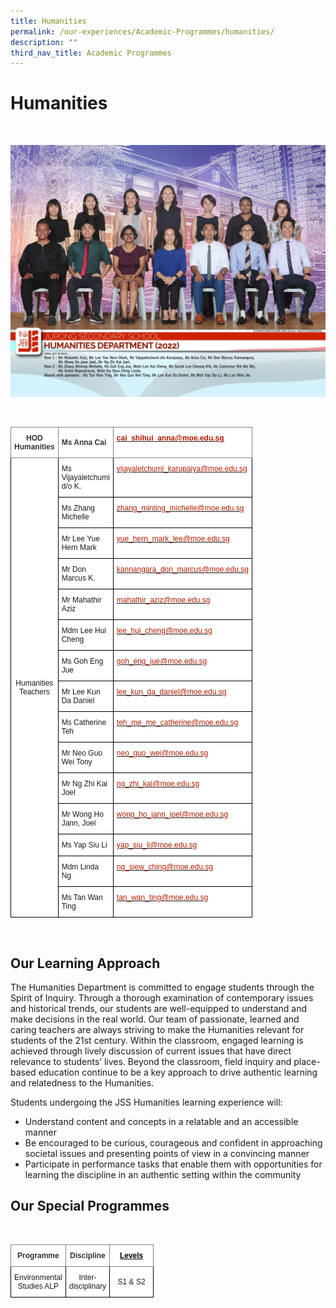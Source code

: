 ```yaml
---
title: Humanities
permalink: /our-experiences/Academic-Programmes/humanities/
description: ""
third_nav_title: Academic Programmes
---
```

# Humanities
 <br>
 
 ![](/images/JS_Humanities%20Department.jpg)
 
 <br>
 <style type="text/css">
.tg  {border-collapse:collapse;border-spacing:0;}
.tg td{border-color:black;border-style:solid;border-width:1px;font-family:Arial, sans-serif;font-size:12px;
  overflow:hidden;padding:10px 5px;word-break:normal;}
.tg th{border-color:black;border-style:solid;border-width:1px;font-family:Arial, sans-serif;font-size:12px;
  font-weight:normal;overflow:hidden;padding:10px 5px;word-break:normal;}
.tg .tg-dljz{background-color:#FFF;border-color:inherit;color:#B21D00;font-weight:bold;text-align:left;text-decoration:underline;
  vertical-align:top}
.tg .tg-vwo1{background-color:#FFF;border-color:inherit;color:#323232;font-weight:bold;text-align:left;vertical-align:middle}
.tg .tg-us5t{background-color:#FFF;border-color:inherit;color:#323232;font-weight:bold;text-align:center;vertical-align:middle}
.tg .tg-f4yw{background-color:#FFF;text-align:center;vertical-align:middle}
.tg .tg-zr06{background-color:#FFF;text-align:left;vertical-align:middle}
.tg .tg-lm8h{background-color:#FFF;color:#B21D00;text-align:left;vertical-align:top}
</style>
<table class="tg" style="undefined;table-layout: fixed; width: 700px">
<colgroup>
<col style="width: 70px">
<col style="width: 70px">
<col style="width: 70px">
</colgroup>
<thead>
  <tr>
    <th class="tg-us5t">HOD Humanities<br></th>
    <th class="tg-vwo1">Ms Anna Cai</th>
    <th class="tg-dljz"><a href="mailto:cai_shihui_anna@moe.edu.sg"><span style="text-decoration:none;color:#B21D00">cai_shihui_anna@moe.edu.sg</span></a></th>
  </tr>
</thead>
<tbody>
  <tr>
    <td class="tg-f4yw" rowspan="15">Humanities Teachers<br></td>
    <td class="tg-zr06">Ms Vijayaletchumi d/o K.<br></td>
    <td class="tg-lm8h"><a href="mailto:vijayaletchumi_karupaiya@moe.edu.sg"><span style="text-decoration:none;color:#B21D00">vijayaletchumi_karupaiya@moe.edu.sg</span></a><br></td>
  </tr>
  <tr>
    <td class="tg-zr06">Ms Zhang Michelle<br></td>
    <td class="tg-lm8h"><a href="mailto:zhang_minting_michelle@moe.edu.sg"><span style="text-decoration:none;color:#B21D00">zhang_minting_michelle@moe.edu.sg</span></a><br></td>
  </tr>
  <tr>
    <td class="tg-zr06">Mr Lee Yue Hern Mark<br></td>
    <td class="tg-lm8h"><a href="mailto:yue_hern_mark_lee@moe.edu.sg"><span style="text-decoration:none;color:#B21D00">yue_hern_mark_lee@moe.edu.sg</span></a><br></td>
  </tr>
  <tr>
    <td class="tg-zr06">Mr Don Marcus K.<br></td>
    <td class="tg-lm8h"><a href="mailto:kannangara_don_marcus@moe.edu.sg"><span style="text-decoration:none;color:#B21D00">kannangara_don_marcus@moe.edu.sg</span></a><br></td>
  </tr>
  <tr>
    <td class="tg-zr06">Mr Mahathir Aziz<br></td>
    <td class="tg-lm8h"><a href="mailto:mahathir_aziz@moe.edu.sg"><span style="text-decoration:none;color:#B21D00">mahathir_aziz@moe.edu.sg</span></a><br></td>
  </tr>
  <tr>
    <td class="tg-zr06">Mdm Lee Hui Cheng<br></td>
    <td class="tg-lm8h"><a href="mailto:lee_hui_cheng@moe.edu.sg"><span style="text-decoration:none;color:#B21D00">lee_hui_cheng@moe.edu.sg</span></a><br></td>
  </tr>
  <tr>
    <td class="tg-zr06">Ms Goh Eng Jue<br></td>
    <td class="tg-lm8h"><a href="mailto:goh_eng_jue@moe.edu.sg"><span style="text-decoration:none;color:#B21D00">goh_eng_jue@moe.edu.sg</span></a><br></td>
  </tr>
  <tr>
    <td class="tg-zr06">Mr Lee Kun Da Daniel<br></td>
    <td class="tg-lm8h"><a href="mailto:lee_kun_da_daniel@moe.edu.sg"><span style="text-decoration:none;color:#B21D00">lee_kun_da_daniel@moe.edu.sg</span></a><br></td>
  </tr>
  <tr>
    <td class="tg-zr06">Ms Catherine Teh</td>
    <td class="tg-lm8h"><a href="mailto:teh_me_me_catherine@moe.edu.sg"><span style="text-decoration:none;color:#B21D00">teh_me_me_catherine@moe.edu.sg</span></a></td>
  </tr>
  <tr>
    <td class="tg-zr06">Mr Neo Guo Wei Tony</td>
    <td class="tg-lm8h"><a href="mailto:neo_guo_wei@moe.edu.sg"><span style="text-decoration:none;color:#B21D00">neo_guo_wei@moe.edu.sg</span></a></td>
  </tr>
  <tr>
    <td class="tg-zr06">Mr Ng Zhi Kai Joel</td>
    <td class="tg-lm8h"><a href="mailto:ng_zhi_kai@moe.edu.sg"><span style="text-decoration:none;color:#B21D00">ng_zhi_kai@moe.edu.sg</span></a></td>
  </tr>
  <tr>
    <td class="tg-zr06">Mr Wong Ho Jann, Joel</td>
    <td class="tg-lm8h"><a href="mailto:wong_ho_jann_joel@moe.edu.sg"><span style="text-decoration:none;color:#B21D00">wong_ho_jann_joel@moe.edu.sg</span></a></td>
  </tr>
  <tr>
    <td class="tg-zr06">Ms Yap Siu Li</td>
    <td class="tg-lm8h"><a href="mailto:yap_siu_li@moe.edu.sg"><span style="text-decoration:none;color:#B21D00">yap_siu_li@moe.edu.sg</span></a></td>
  </tr>
  <tr>
    <td class="tg-zr06">Mdm Linda Ng<br></td>
    <td class="tg-lm8h"><a href="mailto:ng_siew_ching@moe.edu.sg"><span style="text-decoration:none;color:#B21D00">ng_siew_ching@moe.edu.sg</span></a><br></td>
  </tr>
  <tr>
    <td class="tg-zr06">Ms Tan Wan Ting<br></td>
    <td class="tg-lm8h"><a href="mailto:tan_wan_ting@moe.edu.sg"><span style="text-decoration:none;color:#B21D00">tan_wan_ting@moe.edu.sg</span></a></td>
  </tr>
</tbody>
</table>

<br>

## Our Learning Approach


The Humanities Department is committed to engage students through the Spirit of Inquiry. Through a thorough examination of contemporary issues and historical trends, our students are well-equipped to understand and make decisions in the real world. Our team of passionate, learned and caring teachers are always striving to make the Humanities relevant for students of the 21st century. Within the classroom, engaged learning is achieved through lively discussion of current issues that have direct relevance to students’ lives. Beyond the classroom, field inquiry and place-based education continue to be a key approach to drive authentic learning and relatedness to the Humanities.

  

Students undergoing the JSS Humanities learning experience will:

*   Understand content and concepts in a relatable and an accessible manner
*   Be encouraged to be curious, courageous and confident in approaching societal issues and presenting points of view in a convincing manner
*   Participate in performance tasks that enable them with opportunities for learning the discipline in an authentic setting within the community


## Our Special Programmes
<br>

<style type="text/css">
.tg  {border-collapse:collapse;border-spacing:0;}
.tg td{border-color:black;border-style:solid;border-width:1px;font-family:Arial, sans-serif;font-size:12px;
  overflow:hidden;padding:10px 5px;word-break:normal;}
.tg th{border-color:black;border-style:solid;border-width:1px;font-family:Arial, sans-serif;font-size:12px;
  font-weight:normal;overflow:hidden;padding:10px 5px;word-break:normal;}
.tg .tg-jb5e{background-color:#FFF;border-color:inherit;color:#000000;font-weight:bold;text-align:center;text-decoration:underline;
  vertical-align:middle}
.tg .tg-us5t{background-color:#FFF;border-color:inherit;color:#323232;font-weight:bold;text-align:center;vertical-align:middle}
.tg .tg-f4yw{background-color:#FFF;text-align:center;vertical-align:middle}
</style>
<table class="tg" style="undefined;table-layout: fixed; width: 700px">
<colgroup>
<col style="width: 70px">
<col style="width: 70px">
<col style="width: 70px">
</colgroup>
<thead>
  <tr>
    <th class="tg-us5t">Programme</th>
    <th class="tg-us5t">Discipline</th>
    <th class="tg-jb5e">Levels</th>
  </tr>
</thead>
<tbody>
  <tr>
    <td class="tg-f4yw">Environmental Studies ALP</td>
    <td class="tg-f4yw">Inter-disciplinary</td>
    <td class="tg-f4yw">S1 &amp; S2</td>
  </tr>
</tbody>
</table>